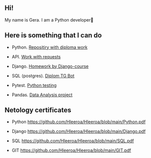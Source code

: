 ## Hi!

My name is Gera. I am a Python developer🐍

## Here is something that I can do

- Python. [Repositiry with diploma work](https://github.com/Dim1468/Team-project-VKinder)

- API. [Work with requests](https://github.com/Hleeroa/VK_app)
  
- Django. [Homework by Django-course](https://github.com/Hleeroa/Django_homework_projects?tab=readme-ov-file)
  
- SQL (postgres). [Diplom TG Bot](https://github.com/Hleeroa/flash_card_bot)

- Pytest. [Python testing](https://github.com/Hleeroa/tests)

- Pandas. [Data Analysis project](https://github.com/hleeroa/Data-Science)

## Netology certificates

- Python https://github.com/Hleeroa/Hleeroa/blob/main/Python.pdf
  
- Django https://github.com/Hleeroa/Hleeroa/blob/main/Django.pdf
  
- SQL https://github.com/Hleeroa/Hleeroa/blob/main/SQL.pdf
  
- GIT https://github.com/Hleeroa/Hleeroa/blob/main/GIT.pdf

<!--
**Hleeroa/Hleeroa** is a ✨ _special_ ✨ repository because its `README.md` (this file) appears on your GitHub profile.

Here are some ideas to get you started:

- 🔭 I’m currently working on ...
- 🌱 I’m currently learning ...
- 👯 I’m looking to collaborate on ...
- 🤔 I’m looking for help with ...
- 💬 Ask me about ...
- 📫 How to reach me: ...
- 😄 Pronouns: ...
- ⚡ Fun fact: ...
-->
